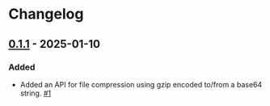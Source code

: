 # Changelog

## [0.1.1](https://github.com/globe-and-citizen/layer8-primitives-rs/releases/tag/v0.1.1) - 2025-01-10

### Added

- Added an API for file compression using gzip encoded to/from a base64 string. [#1](https://github.com/globe-and-citizen/layer8-primitives-rs/pull/1)
